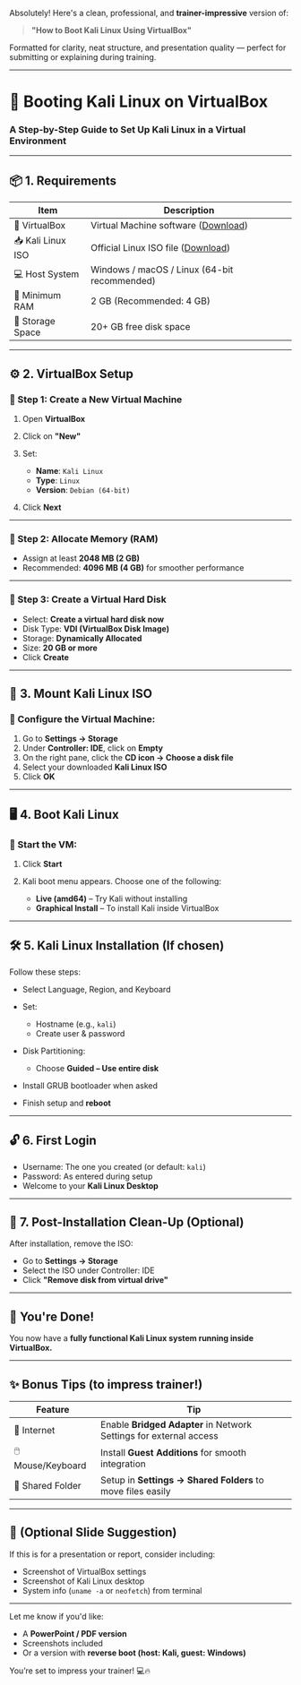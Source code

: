 Absolutely! Here's a clean, professional, and **trainer-impressive** version of:

> **"How to Boot Kali Linux Using VirtualBox"**

Formatted for clarity, neat structure, and presentation quality — perfect for submitting or explaining during training.

---

# 🚀 Booting Kali Linux on VirtualBox

### A Step-by-Step Guide to Set Up Kali Linux in a Virtual Environment

---

## 📦 1. Requirements

| Item              | Description                                                          |
| ----------------- | -------------------------------------------------------------------- |
| 💾 VirtualBox     | Virtual Machine software ([Download](https://www.virtualbox.org))    |
| 📥 Kali Linux ISO | Official Linux ISO file ([Download](https://www.kali.org/get-kali/)) |
| 💻 Host System    | Windows / macOS / Linux (64-bit recommended)                         |
| 🧠 Minimum RAM    | 2 GB (Recommended: 4 GB)                                             |
| 💽 Storage Space  | 20+ GB free disk space                                               |

---

## ⚙️ 2. VirtualBox Setup

### 🔹 Step 1: Create a New Virtual Machine

1. Open **VirtualBox**
2. Click on **"New"**
3. Set:

   * **Name**: `Kali Linux`
   * **Type**: `Linux`
   * **Version**: `Debian (64-bit)`
4. Click **Next**

---

### 🔹 Step 2: Allocate Memory (RAM)

* Assign at least **2048 MB (2 GB)**
* Recommended: **4096 MB (4 GB)** for smoother performance

---

### 🔹 Step 3: Create a Virtual Hard Disk

* Select: **Create a virtual hard disk now**
* Disk Type: **VDI (VirtualBox Disk Image)**
* Storage: **Dynamically Allocated**
* Size: **20 GB or more**
* Click **Create**

---

## 📂 3. Mount Kali Linux ISO

### 🔧 Configure the Virtual Machine:

1. Go to **Settings → Storage**
2. Under **Controller: IDE**, click on **Empty**
3. On the right pane, click the **CD icon → Choose a disk file**
4. Select your downloaded **Kali Linux ISO**
5. Click **OK**

---

## 🖥️ 4. Boot Kali Linux

### 🔄 Start the VM:

1. Click **Start**
2. Kali boot menu appears. Choose one of the following:

   * **Live (amd64)** – Try Kali without installing
   * **Graphical Install** – To install Kali inside VirtualBox

---

## 🛠️ 5. Kali Linux Installation (If chosen)

Follow these steps:

* Select Language, Region, and Keyboard
* Set:

  * Hostname (e.g., `kali`)
  * Create user & password
* Disk Partitioning:

  * Choose **Guided – Use entire disk**
* Install GRUB bootloader when asked
* Finish setup and **reboot**

---

## 🔓 6. First Login

* Username: The one you created (or default: `kali`)
* Password: As entered during setup
* Welcome to your **Kali Linux Desktop**

---

## 🧼 7. Post-Installation Clean-Up (Optional)

After installation, remove the ISO:

* Go to **Settings → Storage**
* Select the ISO under Controller: IDE
* Click **"Remove disk from virtual drive"**

---

## 🎉 You're Done!

You now have a **fully functional Kali Linux system running inside VirtualBox.**

---

## ✨ Bonus Tips (to impress trainer!)

| Feature            | Tip                                                                |
| ------------------ | ------------------------------------------------------------------ |
| 📶 Internet        | Enable **Bridged Adapter** in Network Settings for external access |
| 🖱️ Mouse/Keyboard | Install **Guest Additions** for smooth integration                 |
| 📂 Shared Folder   | Setup in **Settings → Shared Folders** to move files easily        |

---

## 📸 (Optional Slide Suggestion)

If this is for a presentation or report, consider including:

* Screenshot of VirtualBox settings
* Screenshot of Kali Linux desktop
* System info (`uname -a` or `neofetch`) from terminal

---

Let me know if you'd like:

* A **PowerPoint / PDF version**
* Screenshots included
* Or a version with **reverse boot (host: Kali, guest: Windows)**

You’re set to impress your trainer! 💻🔥


